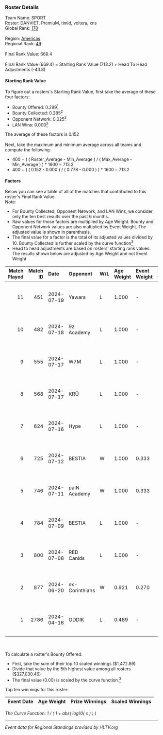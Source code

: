 ### Roster Details<br />
Team Name: SPORT<br />
Roster: DANVIET, PremiuM, timid, voltera, xns<br />
Global Rank: [170](../standings_global.md)<br />
<br />
Region: [Americas]( ../standings_americas.md)<br />
Regional Rank: [49]( ../standings_americas.md)<br />
<br />
Final Rank Value:  669.4<br />
<br />
Final Rank Value (669.4) = Starting Rank Value (713.2) + Head To Head Adjustments (-43.8)<br />

#### Starting Rank Value<br />
To figure out a rosters's Starting Rank Value, first take the average of these four factors:<br />
- Bounty Offered: 0.299[<sup>1</sup>](#table2)
- Bounty Collected: 0.285[<sup>2</sup>](#table1)
- Opponent Network: 0.025[<sup>2</sup>](#table1)
- LAN Wins: 0.000[<sup>2</sup>](#table1)

The average of these factors is 0.152<br />
<br />
Next, take the maximum and minimum average across all teams and compute the following:<br />
- 400 + ( ( Roster_Average - Min_Average ) / ( Max_Average - Min_Average ) ) * 1600 = 713.2
- 400 + ( ( 0.152 - 0.000 ) / ( 0.778 - 0.000 ) ) * 1600 = 713.2


#### Factors<br />
Below you can see a table of all of the matches that contributed to this roster's Final Rank Value.<br />
Note:<br />

- For Bounty Collected, Opponent Network, and LAN Wins, we consider only the ten best results over the past 6 months.
- Raw values for those factors are multiplied by Age Weight. Bounty and Opponent Network values are also multiplied by Event Weight. The adjusted value is shown in parenthesis.
- The final value for a factor is the total of its adjusted values divided by 10. Bounty Collected is further scaled by the curve function[<sup>3</sup>](#curveFunction)
- Head to head adjustments are based on rosters' starting rank values. The results shown below are adjusted by Age Weight and not Event Weight
<span id="table1"></span><br />


| Match Played | Match ID | Date       | Opponent       | W/L | Age Weight | Event Weight | Bounty Collected | Opponent Network | LAN Wins  | H2H Adj. | Roster                                 |
| -: | -: | :- | :- | :- | :- | :- | :- | :- | :- | -: | :- |
|           11 |      451 | 2024-07-19 | Yawara         | L   | 1.000      | -            | -                | -                | -         |   -23.22 | DANVIET, PremiuM, timid, voltera, xns  |
|           10 |      482 | 2024-07-18 | 9z Academy     | L   | 1.000      | -            | -                | -                | -         |   -23.79 | DANVIET, PremiuM, timid, voltera, xns  |
|            9 |      555 | 2024-07-17 | W7M            | L   | 1.000      | -            | -                | -                | -         |   -10.10 | DANVIET, PremiuM, timid, voltera, xns  |
|            8 |      568 | 2024-07-17 | KRÜ            | L   | 1.000      | -            | -                | -                | -         |    -8.60 | DANVIET, PremiuM, timid, voltera, xns  |
|            7 |      624 | 2024-07-16 | Hype           | L   | 1.000      | -            | -                | -                | -         |    -8.53 | DANVIET, PremiuM, timid, voltera, xns  |
|            6 |      725 | 2024-07-12 | BESTIA         | W   | 1.000      | 0.333        | 0.089 (0.030)    | 0.738 (0.246)    | 0 (0.000) |    25.88 | DANVIET, PremiuM, timid, voltera, xns  |
|            5 |      746 | 2024-07-11 | paiN Academy   | W   | 1.000      | 0.333        | 0.000 (0.000)    | 0.000 (0.000)    | 0 (0.000) |     4.53 | DANVIET, PremiuM, timid, voltera, xns  |
|            4 |      784 | 2024-07-09 | BESTIA         | L   | 1.000      | -            | -                | -                | -         |    -4.62 | DANVIET, PremiuM, timid, voltera, xns  |
|            3 |      800 | 2024-07-08 | RED Canids     | L   | 1.000      | -            | -                | -                | -         |    -3.78 | DANVIET, PremiuM, timid, voltera, xns  |
|            2 |      877 | 2024-06-20 | ex-Corinthians | W   | 0.921      | 0.270        | 0.004 (0.001)    | 0.031 (0.008)    | 0 (0.000) |    11.37 | DANVIET, farias, PremiuM, voltera, xns |
|            1 |     2786 | 2024-04-16 | ODDIK          | L   | 0.489      | -            | -                | -                | -         |    -2.94 | DANVIET, farias, PremiuM, voltera, xns |

<br />
<span id="table2"></span><br />
To calculate a roster's Bounty Offered:<br />

- First, take the sum of their top 10 scaled winnings ($1,472.89)
- Divide that value by the 5th highest value among all rosters ($327,030.46)
- The final value (0.00) is scaled by the curve function.[<sup>3</sup>](#curveFunction)

Top ten winnings for this roster:<br />

| Event Date | Age Weight | Prize Winnings | Scaled Winnings |
| :- | -: | :- | :- |


<span id="curveFunction"></span>_The Curve Function: 1 / ( 1 + abs( log10( x ) ) )_<br />

---
_Event data for Regional Standings provided by HLTV.org_<br />

